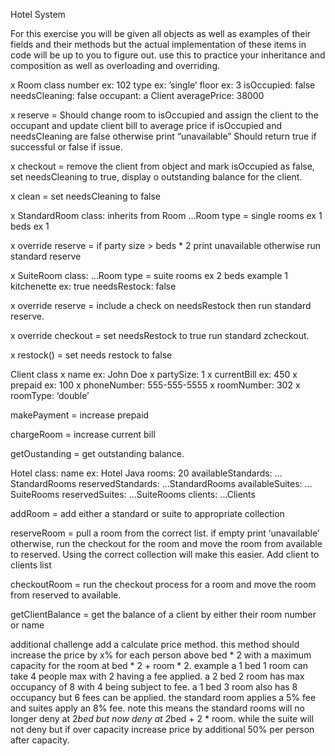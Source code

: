 Hotel System

For this exercise you will be given all objects as well as examples of their fields and their methods but the actual implementation of these items in code will be up to you to figure out. use this to practice your inheritance and composition as well as overloading and overriding.

x Room class
number ex: 102
type ex: ’single’
floor ex: 3
isOccupied: false
needsCleaning: false
occupant: a Client
averagePrice: 38000

x reserve = Should change room to isOccupied and assign the client to the occupant and update client bill to average price if isOccupied and needsCleaning are false otherwise print “unavailable” Should return true if successful or false if issue.

x checkout = remove the client from object and mark isOccupied as false, set needsCleaning to true, display o outstanding balance for the client.

x clean = set needsCleaning to false

x StandardRoom class: inherits from Room
…Room
type = single
rooms ex 1
beds ex 1

x override reserve = if party size > beds * 2 print unavailable otherwise run standard reserve 

x SuiteRoom class:
…Room
type = suite
rooms ex 2
beds example 1
kitchenette ex: true
needsRestock: false

x override reserve = include a check on needsRestock then run standard reserve.

x override checkout = set needsRestock to true run standard zcheckout.

x restock() = set needs restock to false

Client class
x name ex: John Doe
x partySize: 1
x currentBill ex: 450
x prepaid ex: 100
x phoneNumber: 555-555-5555
x roomNumber: 302
x roomType: ‘double’

makePayment = increase prepaid 

chargeRoom = increase current bill

getOustanding = get outstanding balance.

Hotel class:
name ex: Hotel Java
rooms: 20
availableStandards: …StandardRooms
reservedStandards: …StandardRooms
availableSuites: …SuiteRooms
reservedSuites: …SuiteRooms
clients: …Clients

addRoom = add either a standard or suite to appropriate collection

reserveRoom = pull a room from the correct list. if empty print ‘unavailable’ otherwise, run the checkout for the room and move the room from available to reserved. Using the correct collection will make this easier. Add client to clients list

checkoutRoom = run the checkout process for a room and move the room from reserved to available.

getClientBalance = get the balance of a client by either their room number or name

additional challenge add a calculate price method. this method should increase the price by x% for each person above bed * 2 with a maximum capacity for the room at bed * 2 + room * 2. example a 1 bed 1 room can take 4 people max with 2 having a fee applied. a 2 bed 2 room has max occupancy of 8 with 4 being subject to fee. a 1 bed 3 room also has 8 occupancy but 6 fees can be applied. the standard room applies a 5% fee and suites apply an 8% fee. note this means the standard rooms will no longer deny at 2*bed but now deny at 2*bed + 2 * room. while the suite will not deny but if over capacity increase price by additional 50% per person after capacity.